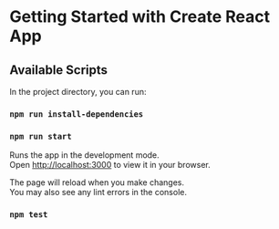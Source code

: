 # Getting Started with Create React App
## Available Scripts

In the project directory, you can run:

### `npm run install-dependencies`
### `npm run start`

Runs the app in the development mode.\
Open [http://localhost:3000](http://localhost:3000) to view it in your browser.

The page will reload when you make changes.\
You may also see any lint errors in the console.

### `npm test`

